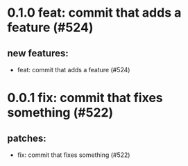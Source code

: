# 0.1.0 feat: commit that adds a feature (#524)

## new features:
* feat: commit that adds a feature (#524)

# 0.0.1 fix: commit that fixes something (#522)

## patches:
* fix: commit that fixes something (#522)

